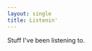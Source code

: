 ```yaml
---
layout: single
title: Listenin'
---
```

<script src="https://code.jquery.com/jquery-3.6.0.min.js"
  integrity="sha256-/xUj+3OJU5yExlq6GSYGSHk7tPXikynS7ogEvDej/m4="
  crossorigin="anonymous"></script>
<script src="../atom_widget.js"></script>
<script>
const FEEDS = [ {
  url: `https://dave.org.uk/feed-data/lastfm.xml`,
  desc: 'last.fm'
} ];

$(document).ready(function() {

  make_atom_widget(FEEDS, 'tunes_here');
});

</script>

Stuff I've been listening to.

<div id="tunes_here" />
